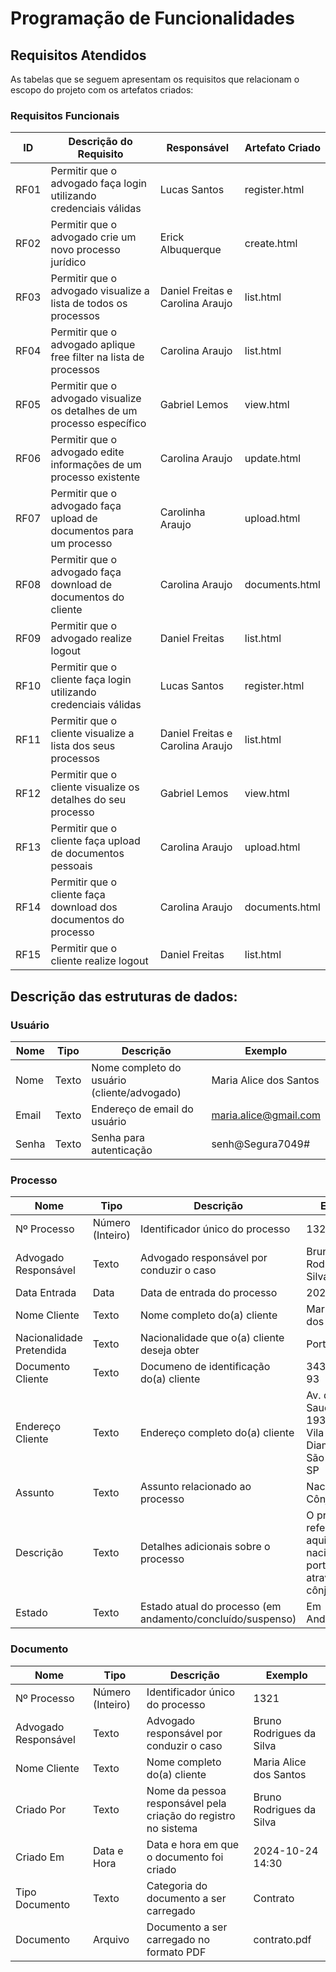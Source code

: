 # Programação de Funcionalidades

## Requisitos Atendidos

As tabelas que se seguem apresentam os requisitos que relacionam o escopo do projeto com os artefatos criados:

### Requisitos Funcionais

|ID    | Descrição do Requisito | Responsável | Artefato Criado |
|------|------------------------|------------|-----------------|
| RF01 | Permitir que o advogado faça login utilizando credenciais válidas | Lucas Santos | register.html |
| RF02 | Permitir que o advogado crie um novo processo jurídico | Erick Albuquerque | create.html |
| RF03 | Permitir que o advogado visualize a lista de todos os processos | Daniel Freitas e Carolina Araujo | list.html |
| RF04 | Permitir que o advogado aplique free filter na lista de processos | Carolina Araujo | list.html |
| RF05 | Permitir que o advogado visualize os detalhes de um processo específico | Gabriel Lemos | view.html |
| RF06 | Permitir que o advogado edite informações de um processo existente | Carolina Araujo | update.html |
| RF07 | Permitir que o advogado faça upload de documentos para um processo | Carolinha Araujo | upload.html|
| RF08 | Permitir que o advogado faça download de documentos do cliente | Carolina Araujo | documents.html |
| RF09 | Permitir que o advogado realize logout | Daniel Freitas | list.html |
| RF10 | Permitir que o cliente faça login utilizando credenciais válidas | Lucas Santos | register.html |
| RF11 | Permitir que o cliente visualize a lista dos seus processos | Daniel Freitas e Carolina Araujo| list.html |
| RF12 | Permitir que o cliente visualize os detalhes do seu processo | Gabriel Lemos | view.html |
| RF13 | Permitir que o cliente faça upload de documentos pessoais | Carolina Araujo | upload.html |
| RF14 | Permitir que o cliente faça download dos documentos do processo | Carolina Araujo | documents.html |
| RF15 | Permitir que o cliente realize logout | Daniel Freitas | list.html |

## Descrição das estruturas de dados:

### Usuário
|  **Nome**                | **Tipo**          | **Descrição**                                | **Exemplo**                                                                     |
|--------------------------|-------------------|----------------------------------------------|---------------------------------------------------------------------------------|
| Nome                     | Texto             | Nome completo do usuário (cliente/advogado)  | Maria Alice dos Santos                                                          |
| Email                    | Texto             | Endereço de email do usuário                 | maria.alice@gmail.com                                                           |
| Senha                    | Texto             | Senha para autenticação                      | senh@Segura7049#                                                                |

### Processo
|  **Nome**                | **Tipo**          | **Descrição**                                | **Exemplo**                                                                     |
|--------------------------|-------------------|----------------------------------------------|---------------------------------------------------------------------------------|
| Nº Processo              | Número (Inteiro)  | Identificador único do processo              | 1321                                                                            |
| Advogado Responsável     | Texto             | Advogado responsável por conduzir o caso     | Bruno Rodrigues da Silva                                                        |
| Data Entrada             | Data              | Data de entrada do processo                  | 2024-10-20                                                                      |
| Nome Cliente             | Texto             | Nome completo do(a) cliente                  | Maria Alice dos Santos                                                          |
| Nacionalidade Pretendida | Texto             | Nacionalidade que o(a) cliente deseja obter  | Portuguesa                                                                      |
| Documento Cliente        | Texto             | Documeno de identificação do(a) cliente      | 343.343.343-93                                                                  |
| Endereço Cliente         | Texto             | Endereço completo do(a) cliente              | Av. da Saudade, 1934 - Ap 12, Vila Diamanete, São Paulo - SP                    |
| Assunto                  | Texto             | Assunto relacionado ao processo              | Nacionalidade Cônjuge                                                           |
| Descrição                | Texto             | Detalhes adicionais sobre o processo         | O processo refere-se à aquisição de nacionalidade portuguesa através de cônjuge |
| Estado                   | Texto             | Estado atual do processo (em andamento/concluído/suspenso) | Em Andamento                                                      |

### Documento
|  **Nome**                | **Tipo**          | **Descrição**                                | **Exemplo**                                                                     |
|--------------------------|-------------------|----------------------------------------------|---------------------------------------------------------------------------------|
| Nº Processo              | Número (Inteiro)  | Identificador único do processo              | 1321                                                                            |
| Advogado Responsável     | Texto             | Advogado responsável por conduzir o caso     | Bruno Rodrigues da Silva                                                        |
| Nome Cliente             | Texto             | Nome completo do(a) cliente                  | Maria Alice dos Santos                                                          |
| Criado Por               | Texto             | Nome da pessoa responsável pela criação do registro no sistema | Bruno Rodrigues da Silva                                      |
| Criado Em                | Data e Hora       | Data e hora em que o documento foi criado    | 2024-10-24 14:30                                                                |
| Tipo Documento           | Texto             | Categoria do documento a ser carregado       | Contrato                                                                        |
| Documento                | Arquivo           | Documento a ser carregado no formato PDF     | contrato.pdf                                                                    |



